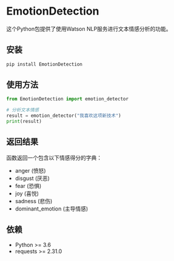 # EmotionDetection

这个Python包提供了使用Watson NLP服务进行文本情感分析的功能。

## 安装

```bash
pip install EmotionDetection
```

## 使用方法

```python
from EmotionDetection import emotion_detector

# 分析文本情感
result = emotion_detector("我喜欢这项新技术")
print(result)
```

## 返回结果

函数返回一个包含以下情感得分的字典：
- anger (愤怒)
- disgust (厌恶)
- fear (恐惧)
- joy (喜悦)
- sadness (悲伤)
- dominant_emotion (主导情感)

## 依赖

- Python >= 3.6
- requests >= 2.31.0 